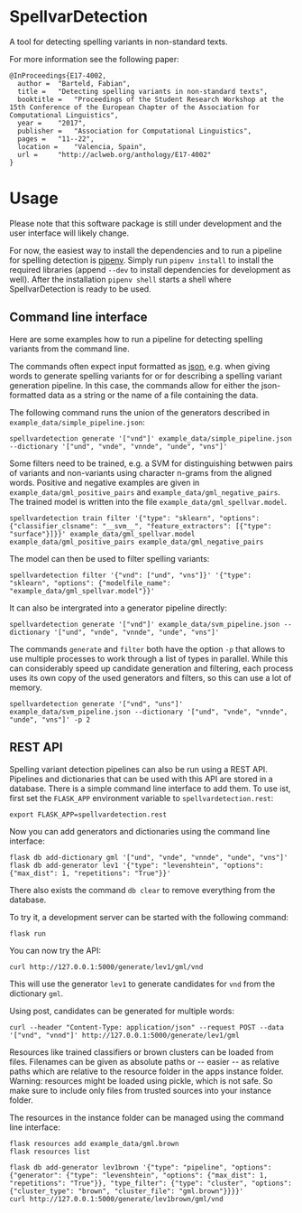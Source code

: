# SpellvarDetection

A tool for detecting spelling variants in non-standard texts.

For more information see the following paper:

```
@InProceedings{E17-4002,
  author = 	"Barteld, Fabian",
  title = 	"Detecting spelling variants in non-standard texts",
  booktitle = 	"Proceedings of the Student Research Workshop at the 15th Conference of the European Chapter of the Association for Computational Linguistics",
  year = 	"2017",
  publisher = 	"Association for Computational Linguistics",
  pages = 	"11--22",
  location = 	"Valencia, Spain",
  url = 	"http://aclweb.org/anthology/E17-4002"
}
```

# Usage

Please note that this software package is still under development and the user
interface will likely change.

For now, the easiest way to install the dependencies and to run a pipeline for
spelling detection is [pipenv](https://pipenv.readthedocs.io/en/latest/). Simply
run `pipenv install` to install the required libraries (append `--dev` to
install dependencies for development as well). After the installation `pipenv shell`
starts a shell where SpellvarDetection is ready to be used.

## Command line interface

Here are some examples how to run a pipeline for detecting spelling variants
from the command line.

The commands often expect input formatted as [json](https://json.org/), e.g.
when giving words to generate spelling variants for or for describing a spelling
variant generation pipeline. In this case, the commands allow for either the
json-formatted data as a string or the name of a file containing the data.

The following command runs the union of the generators described in `example_data/simple_pipeline.json`:

    spellvardetection generate '["vnd"]' example_data/simple_pipeline.json --dictionary '["und", "vnde", "vnnde", "unde", "vns"]'

Some filters need to be trained, e.g. a SVM for distinguishing betwwen pairs
of variants and non-variants using character n-grams from the aligned words.
Positive and negative examples are given in `example_data/gml_positive_pairs`
and `example_data/gml_negative_pairs`. The trained model is written into the
file `example_data/gml_spellvar.model`.

    spellvardetection train filter '{"type": "sklearn", "options": {"classifier_clsname": "__svm__", "feature_extractors": [{"type": "surface"}]}}' example_data/gml_spellvar.model example_data/gml_positive_pairs example_data/gml_negative_pairs

The model can then be used to filter spelling variants:

    spellvardetection filter '{"vnd": ["und", "vns"]}' '{"type": "sklearn", "options": {"modelfile_name": "example_data/gml_spellvar.model"}}'

It can also be intergrated into a generator pipeline directly:

    spellvardetection generate '["vnd"]' example_data/svm_pipeline.json --dictionary '["und", "vnde", "vnnde", "unde", "vns"]'

The commands `generate` and `filter` both have the option `-p` that allows to
use multiple processes to work through a list of types in parallel. While this
can considerably speed up candidate generation and filtering, each process uses
its own copy of the used generators and filters, so this can use a lot of
memory.

    spellvardetection generate '["vnd", "uns"]' example_data/svm_pipeline.json --dictionary '["und", "vnde", "vnnde", "unde", "vns"]' -p 2

## REST API

Spelling variant detection pipelines can also be run using a REST API. Pipelines
and dictionaries that can be used with this API are stored in a database. There
is a simple command line interface to add them. To use ist, first set the
`FLASK_APP` environment variable to `spellvardetection.rest`:

    export FLASK_APP=spellvardetection.rest

Now you can add generators and dictionaries using the command line interface:

    flask db add-dictionary gml '["und", "vnde", "vnnde", "unde", "vns"]'
    flask db add-generator lev1 '{"type": "levenshtein", "options": {"max_dist": 1, "repetitions": "True"}}'

There also exists the command `db clear` to remove everything from the database.

To try it, a development server can be started with the following command:

    flask run

You can now try the API:

    curl http://127.0.0.1:5000/generate/lev1/gml/vnd

This will use the generator `lev1` to generate candidates for `vnd` from the
dictionary `gml`.

Using post, candidates can be generated for multiple words:

    curl --header "Content-Type: application/json" --request POST --data '["vnd", "vnnd"]' http://127.0.0.1:5000/generate/lev1/gml

Resources like trained classifiers or brown clusters can be loaded from files.
Filenames can be given as absolute paths or -- easier -- as relative paths which
are relative to the resource folder in the apps instance folder.
Warning: resources might be loaded using pickle, which is not safe. So make sure
to include only files from trusted sources into your instance folder.

The resources in the instance folder can be managed using the command line interface:

    flask resources add example_data/gml.brown
    flask resources list

    flask db add-generator lev1brown '{"type": "pipeline", "options": {"generator": {"type": "levenshtein", "options": {"max_dist": 1, "repetitions": "True"}}, "type_filter": {"type": "cluster", "options": {"cluster_type": "brown", "cluster_file": "gml.brown"}}}}'
    curl http://127.0.0.1:5000/generate/lev1brown/gml/vnd
